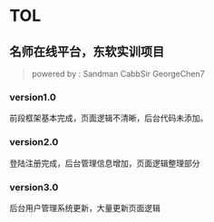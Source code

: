 # TOL
## 名师在线平台，东软实训项目
>powered by : Sandman CabbSir GeorgeChen7
### version1.0 
前段框架基本完成，页面逻辑不清晰，后台代码未添加。
### version2.0
登陆注册完成，后台管理信息增加，页面逻辑整理部分
### version3.0
后台用户管理系统更新，大量更新页面逻辑
